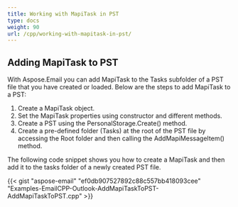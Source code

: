 ```yaml
---
title: Working with MapiTask in PST
type: docs
weight: 90
url: /cpp/working-with-mapitask-in-pst/
---
```


## **Adding MapiTask to PST**
With Aspose.Email you can add MapiTask to the Tasks subfolder of a PST file that you have created or loaded. Below are the steps to add MapiTask to a PST:

1. Create a MapiTask object.
1. Set the MapiTask properties using constructor and different methods.
1. Create a PST using the PersonalStorage.Create() method.
1. Create a pre-defined folder (Tasks) at the root of the PST file by accessing the Root folder and then calling the AddMapiMessageItem() method.

The following code snippet shows you how to create a MapiTask and then add it to the tasks folder of a newly created PST file.



{{< gist "aspose-email" "ef0db907527892c88c557bb418093cee" "Examples-EmailCPP-Outlook-AddMapiTaskToPST-AddMapiTaskToPST.cpp" >}}
